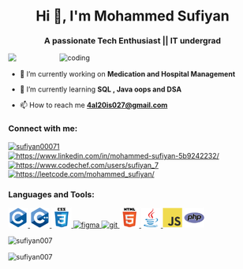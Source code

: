 <h1 align="center">Hi 👋, I'm Mohammed Sufiyan</h1>
<h3 align="center">A passionate Tech Enthusiast || IT undergrad</h3>

<img align="right" alt="coding" width="400" src="https://userimages.githubusercontent.com/55389276/140866485-8fb1c876-9a8f-4d6a-98dc-08c4981eaf70.gif">

<p align="left"> <img src=![image](https://user-images.githubusercontent.com/99864410/208250415-ba2c0733-d1d0-485d-a1cb-f14432f89a03.png) /> </p>




- 🔭 I’m currently working on **Medication and Hospital Management**

- 🌱 I’m currently learning **SQL , Java oops and DSA**

- 📫 How to reach me **4al20is027@gmail.com**

<h3 align="left">Connect with me:</h3>
<p align="left">
<a href="https://twitter.com/sufiyan00071" target="blank"><img align="center" src="https://raw.githubusercontent.com/rahuldkjain/github-profile-readme-generator/master/src/images/icons/Social/twitter.svg" alt="sufiyan00071" height="30" width="40" /></a>
<a href="https://linkedin.com/in/https://www.linkedin.com/in/mohammed-sufiyan-5b9242232/" target="blank"><img align="center" src="https://raw.githubusercontent.com/rahuldkjain/github-profile-readme-generator/master/src/images/icons/Social/linked-in-alt.svg" alt="https://www.linkedin.com/in/mohammed-sufiyan-5b9242232/" height="30" width="40" /></a>
<a href="https://www.codechef.com/users/https://www.codechef.com/users/sufiyan_7" target="blank"><img align="center" src="https://cdn.jsdelivr.net/npm/simple-icons@3.1.0/icons/codechef.svg" alt="https://www.codechef.com/users/sufiyan_7" height="30" width="40" /></a>
<a href="https://www.leetcode.com/https://leetcode.com/mohammed_sufiyan/" target="blank"><img align="center" src="https://raw.githubusercontent.com/rahuldkjain/github-profile-readme-generator/master/src/images/icons/Social/leet-code.svg" alt="https://leetcode.com/mohammed_sufiyan/" height="30" width="40" /></a>
</p>

<h3 align="left">Languages and Tools:</h3>
<a href="https://www.cprogramming.com/" target="_blank" rel="noreferrer"> <img src="https://raw.githubusercontent.com/devicons/devicon/master/icons/c/c-original.svg" alt="c" width="40" height="40"/> </a> <a href="https://www.w3schools.com/cpp/" target="_blank" rel="noreferrer"> <img src="https://raw.githubusercontent.com/devicons/devicon/master/icons/cplusplus/cplusplus-original.svg" alt="cplusplus" width="40" height="40"/> </a> <a href="https://www.w3schools.com/css/" target="_blank" rel="noreferrer"> <img src="https://raw.githubusercontent.com/devicons/devicon/master/icons/css3/css3-original-wordmark.svg" alt="css3" width="40" height="40"/> </a> <a href="https://www.figma.com/" target="_blank" rel="noreferrer"> <img src="https://www.vectorlogo.zone/logos/figma/figma-icon.svg" alt="figma" width="40" height="40"/> </a> <a href="https://git-scm.com/" target="_blank" rel="noreferrer"> <img src="https://www.vectorlogo.zone/logos/git-scm/git-scm-icon.svg" alt="git" width="40" height="40"/> </a> <a href="https://www.w3.org/html/" target="_blank" rel="noreferrer"> <img src="https://raw.githubusercontent.com/devicons/devicon/master/icons/html5/html5-original-wordmark.svg" alt="html5" width="40" height="40"/> </a> <a href="https://www.java.com" target="_blank" rel="noreferrer"> <img src="https://raw.githubusercontent.com/devicons/devicon/master/icons/java/java-original.svg" alt="java" width="40" height="40"/> </a> <img src="https://raw.githubusercontent.com/devicons/devicon/master/icons/javascript/javascript-original.svg" alt="javascript" width="40" height="40"/> </a>  </a> <a href="https://www.php.net" target="_blank" rel="noreferrer"> <img src="https://raw.githubusercontent.com/devicons/devicon/master/icons/php/php-original.svg" alt="php" width="40" height="40"/> </a> </p>

<p><img align="center" src="https://github-readme-stats.vercel.app/api/top-langs?username=sufiyan007&show_icons=true&locale=en&layout=compact" alt="sufiyan007" /></p>

<p><img align="center" src="https://github-readme-streak-stats.herokuapp.com/?user=sufiyan007&" alt="sufiyan007" /></p>
